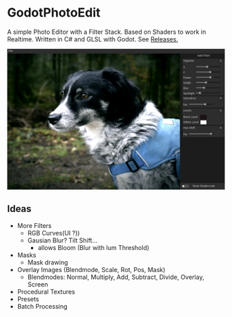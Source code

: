 # GodotPhotoEdit

A simple Photo Editor with a Filter Stack. Based on Shaders to work in Realtime. Written in C# and GLSL with Godot. See [Releases.](https://github.com/SimonStorlSchulke/GodotPhotoEdit/releases)

![img](img.png)

## Ideas
- More Filters 
  - RGB Curves(UI ?))
  - Gausian Blur? Tilt Shift...
    - allows Bloom (Blur with lum Threshold)
- Masks
  - Mask drawing
- Overlay Images (Blendmode, Scale, Rot, Pos, Mask)
  - Blendmodes: Normal, Multiply, Add, Subtract, Divide, Overlay, Screen
- Procedural Textures
- Presets
- Batch Processing
